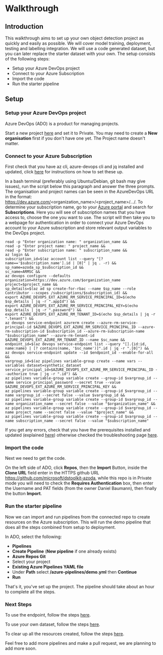 # Walkthrough

## Introduction

This walkthrough aims to set up your own object detection project as quickly and easily as possible. We will cover model training, deployment, testing and labelling integration. We will use a code generated dataset, but you can later replace the starter dataset with your own. The setup consists of the following steps:
- Setup your Azure DevOps project
- Connect to your Azure Subscription
- Import the code
- Run the starter pipeline

## Setup

### Setup your Azure DevOps project

Azure DevOps (ADO) is a product for managing projects.

Start a new project [here](https://dev.azure.com) and set it to Private. You may need to create a **New organisation** first if you don't have one yet. The Project name doesn't matter.

### Connect to your Azure Subscription

First check that you have az cli, azure-devops cli and jq installed and updated, click [here](prerequisites.md) for instructions on how to set these up.

In a bash terminal (preferably using Ubuntu/Debian, git bash may give issues), run the script below this paragraph and answer the three prompts. The organisation and project names can be seen in the AzureDevOps URL in the format: https://dev.azure.com/<organization_name>/<project_name>/.../.
To determine your subscription name, go to your [Azure portal](https://portal.azure.com) and search for **Subscriptions**. Here you will see of subscription names that you have access to, choose the one you want to use. The script will then take you to a webpage for authentication in order to connect your Azure DevOps account to your Azure subscription and store relevant output variables to the DevOps project.

```
read -p "Enter organization name: " organization_name &&
read -p "Enter project name: " project_name &&
read -p "Enter subscription name: " subscription_name &&
az login &&
subscription_id=$(az account list --query "[?name=='$subscription_name'].id | [0]" | jq . -r) &&
sp_name=azoda_sp_$subscription_id &&
sc_name=ARMSC &&
az devops configure --defaults organization=https://dev.azure.com/$organization_name project=$project_name &&
sp_details=$(az ad sp create-for-rbac --name $sp_name --role Contributor --scopes /subscriptions/$subscription_id) &&
export AZURE_DEVOPS_EXT_AZURE_RM_SERVICE_PRINCIPAL_ID=$(echo $sp_details | jq -r ".appId") &&
export AZURE_DEVOPS_EXT_AZURE_RM_SERVICE_PRINCIPAL_KEY=$(echo $sp_details | jq -r ".password") &&
export AZURE_DEVOPS_EXT_AZURE_RM_TENANT_ID=$(echo $sp_details | jq -r ".tenant") &&
az devops service-endpoint azurerm create --azure-rm-service-principal-id $AZURE_DEVOPS_EXT_AZURE_RM_SERVICE_PRINCIPAL_ID --azure-rm-subscription-id $subscription_id --azure-rm-subscription-name "$subscription_name" --azure-rm-tenant-id $AZURE_DEVOPS_EXT_AZURE_RM_TENANT_ID --name $sc_name &&
endpoint_id=$(az devops service-endpoint list --query "[].{id:id, name:name} | [? contains(name, '$sc_name')]".id | jq -r ".[0]") &&
az devops service-endpoint update --id $endpoint_id --enable-for-all &&
vargroup_id=$(az pipelines variable-group create --name vars --variables dataset=synthetic_dataset service_principal_id=$AZURE_DEVOPS_EXT_AZURE_RM_SERVICE_PRINCIPAL_ID --authorize true | jq -r ".id") &&
az pipelines variable-group variable create --group-id $vargroup_id --name service_principal_password --secret true --value $AZURE_DEVOPS_EXT_AZURE_RM_SERVICE_PRINCIPAL_KEY &&
az pipelines variable-group variable create --group-id $vargroup_id --name vargroup_id --secret false --value $vargroup_id &&
az pipelines variable-group variable create --group-id $vargroup_id --name organization_name --secret false --value "$organization_name" &&
az pipelines variable-group variable create --group-id $vargroup_id --name project_name --secret false --value "$project_name" &&
az pipelines variable-group variable create --group-id $vargroup_id --name subscription_name --secret false --value "$subscription_name"

```

If you get any errors, check that you have the prerequisites installed and updated (explained [here](prerequisites.md)) otherwise checked the troubleshooting page [here](troubleshooting.md).

### Import the code

Next we need to get the code.

On the left side of ADO, click **Repos**, then the **Import** Button, inside the **Clone URL** field enter in the HTTPS github URL https://github.com/microsoft/dstoolkit-azoda, while this repo is in Private mode you will need to check the **Requires Authentication** box, then enter the Username and PAT fields (from the owner Daniel Baumann), then finally the button **Import**.

### Run the starter pipeline

Now we can import and run pipelines from the connected repo to create resources on the Azure subscription. This will run the demo pipeline that does all the steps combined from setup to deployment.

In ADO, select the following:
- **Pipelines**
- **Create Pipeline** (**New pipeline** if one already exists)
- **Azure Repos Git**
- Select your project
- **Existing Azure Pipelines YAML file**
- Under **Path** select **/azure-pipelines/demo.yml** then **Continue**
- **Run**

That's it, you've set up the project. The pipeline should take about an hour to complete all the steps.

### Next Steps

To use the endpoint, follow the steps [here](use_endpoint.md).

To use your own dataset, follow the steps [here](use_your_dataset.md).

To clear up all the resources created, follow the steps [here](delete_project_resources.md).

Feel free to add more pipelines and make a pull request, we are planning to add more soon.
